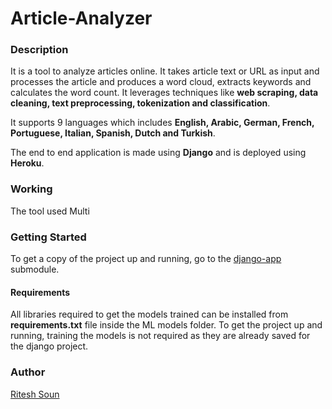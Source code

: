 # Article-Analyzer
### Description
It is a tool to analyze articles online. It takes article text or URL as input and processes the article and produces a word cloud, extracts keywords and calculates the word count. It leverages techniques like **web scraping, data cleaning, text preprocessing, tokenization and classification**.

It supports 9 languages which includes **English, Arabic, German, French, Portuguese, Italian, Spanish, Dutch and Turkish**.

The end to end application is made using **Django** and is deployed using **Heroku**.

### Working
The tool used Multi

### Getting Started
To get a copy of the project up and running, go to the [django-app](https://github.com/sounritesh/ai-article-analyzer/tree/f90962e955f698ac8249ed09f9a0b5d2a726d696) submodule.

#### Requirements
All libraries required to get the models trained can be installed from **requirements.txt** file inside the ML models folder. To get the project up and running, training the models is not required as they are already saved for the django project.

### Author
[Ritesh Soun](https://github.com/sounritesh/)